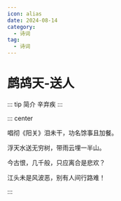 ```yaml
---
icon: alias
date: 2024-08-14
category:
  - 诗词
tag:
  - 诗词
---
```


# 鹧鸪天-送人

<!-- more -->

::: tip 简介
辛弃疾
:::


::: center

唱彻《阳关》泪未干，功名馀事且加餐。

浮天水送无穷树，带雨云埋一半山。

今古恨，几千般，只应离合是悲欢？

江头未是风波恶，别有人间行路难！

:::